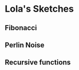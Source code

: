 # Lola's Sketches

## Fibonacci
<!--![](Lola/imagefile.png)-->

## Perlin Noise

## Recursive functions
            
